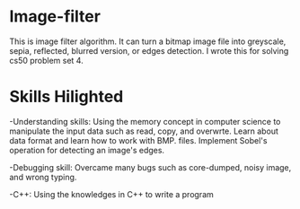 # Image-filter
This is image filter algorithm. It can turn a bitmap image file into greyscale, sepia, reflected, blurred version, or edges detection. I wrote this for solving cs50 problem set 4.

# Skills Hilighted

-Understanding skills: Using the memory concept in computer science to manipulate the input data such as read, copy, and overwrte. Learn about data format and learn how to work with BMP. files. Implement Sobel's operation for detecting an image's edges.

-Debugging skill: Overcame many bugs such as core-dumped, noisy image, and wrong typing.

-C++: Using the knowledges in C++ to write a program 
